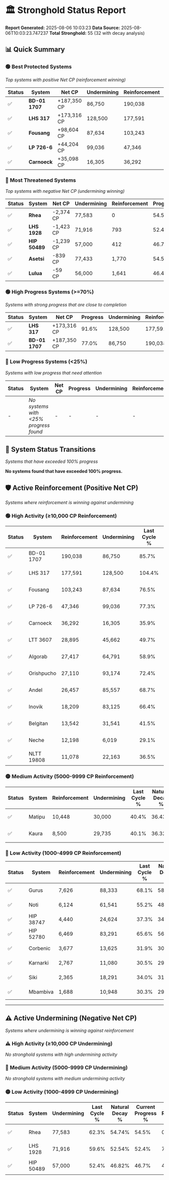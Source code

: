 # 🏛️ Stronghold Status Report

**Report Generated:** 2025-08-06 10:03:23
**Data Source:** 2025-08-06T10:03:23.747237
**Total Stronghold:** 55 (32 with decay analysis)

## 📊 Quick Summary

### 🟢 **Best Protected Systems**
*Top systems with positive Net CP (reinforcement winning)*

| Status | System | Net CP | Undermining | Reinforcement | Progress |
|--------|--------|--------|-------------|---------------|----------|
| ✅ | **BD-01 1707** | +187,350 CP | 86,750 | 190,038 | 77.0% |
| ✅ | **LHS 317** | +173,316 CP | 128,500 | 177,591 | 91.6% |
| ✅ | **Fousang** | +98,604 CP | 87,634 | 103,243 | 67.7% |
| ✅ | **LP 726-6** | +44,204 CP | 99,036 | 47,346 | 67.4% |
| ✅ | **Carnoeck** | +35,098 CP | 16,305 | 36,292 | 34.3% |

### 🔴 **Most Threatened Systems**
*Top systems with negative Net CP (undermining winning)*

| Status | System | Net CP | Undermining | Reinforcement | Progress |
|--------|--------|--------|-------------|---------------|----------|
| ✅ | **Rhea** | -2,374 CP | 77,583 | 0 | 54.5% |
| ✅ | **LHS 1928** | -1,423 CP | 71,916 | 793 | 52.4% |
| ✅ | **HIP 50489** | -1,239 CP | 57,000 | 412 | 46.7% |
| ✅ | **Asetsi** | -839 CP | 77,433 | 1,770 | 54.5% |
| ✅ | **Lulua** | -59 CP | 56,000 | 1,641 | 46.4% |

### 🟢 **High Progress Systems (>=70%)**
*Systems with strong progress that are close to completion*

| Status | System | Net CP | Progress | Undermining | Reinforcement |
|--------|--------|--------|----------|-------------|---------------|
| ✅ | **LHS 317** | +173,316 CP | 91.6% | 128,500 | 177,591 |
| ✅ | **BD-01 1707** | +187,350 CP | 77.0% | 86,750 | 190,038 |

### 🔴 **Low Progress Systems (<25%)**
*Systems with low progress that need attention*

| Status | System | Net CP | Progress | Undermining | Reinforcement |
|--------|--------|--------|----------|-------------|---------------|
| - | *No systems with <25% progress found* | - | - | - | - |
## 🔄 System Status Transitions
*Systems that have exceeded 100% progress*

**No systems found that have exceeded 100% progress.**

## 🛡️ Active Reinforcement (Positive Net CP)
*Systems where reinforcement is winning against undermining*

### 🟢 High Activity (≥10,000 CP Reinforcement)

| Status | System | Reinforcement | Undermining | Last Cycle % | Natural Decay % | Current Progress % | Current CP | Net CP | Activity |
|--------|--------|---------------|-------------|--------------|-----------------|-------------------|------------|--------|----------|
| ✅ | BD-01 1707 | 190,038 | 86,750 | 85.7% | 58.26% | 77.0% | 770,000 | +187,350 | 🟢 High Reinforcement |
| ✅ | LHS 317 | 177,591 | 128,500 | 104.4% | 74.27% | 91.6% | 915,999 | +173,316 | 🟢 High Reinforcement |
| ✅ | Fousang | 103,243 | 87,634 | 76.5% | 57.84% | 67.7% | 677,000 | +98,604 | 🟢 High Reinforcement |
| ✅ | LP 726-6 | 47,346 | 99,036 | 77.3% | 62.98% | 67.4% | 674,000 | +44,204 | 🟢 High Reinforcement |
| ✅ | Carnoeck | 36,292 | 16,305 | 35.9% | 30.79% | 34.3% | 343,000 | +35,098 | 🟢 High Reinforcement |
| ✅ | LTT 3607 | 28,895 | 45,662 | 49.7% | 42.36% | 45.1% | 451,000 | +27,384 | 🟢 High Reinforcement |
| ✅ | Algorab | 27,417 | 64,791 | 58.9% | 49.84% | 52.4% | 524,000 | +25,556 | 🟢 High Reinforcement |
| ✅ | Orishpucho | 27,110 | 93,174 | 72.4% | 60.69% | 63.1% | 631,000 | +24,087 | 🟢 High Reinforcement |
| ✅ | Andel | 26,457 | 85,557 | 68.7% | 57.74% | 60.1% | 601,000 | +23,636 | 🟢 High Reinforcement |
| ✅ | Inovik | 18,209 | 83,125 | 66.4% | 56.60% | 58.1% | 581,000 | +14,974 | 🟢 High Reinforcement |
| ✅ | Belgitan | 13,542 | 31,541 | 41.5% | 37.02% | 38.3% | 382,999 | +12,757 | 🟢 High Reinforcement |
| ✅ | Neche | 12,198 | 6,019 | 29.1% | 27.26% | 28.5% | 285,000 | +12,424 | 🟢 High Reinforcement |
| ✅ | NLTT 19808 | 11,078 | 22,163 | 36.5% | 33.27% | 34.3% | 343,000 | +10,259 | 🟢 High Reinforcement |

### 🟡 Medium Activity (5000-9999 CP Reinforcement)

| Status | System | Reinforcement | Undermining | Last Cycle % | Natural Decay % | Current Progress % | Current CP | Net CP | Activity |
|--------|--------|---------------|-------------|--------------|-----------------|-------------------|------------|--------|----------|
| ✅ | Matipu | 10,448 | 30,000 | 40.4% | 36.43% | 37.4% | 374,000 | +9,710 | 🟡 Medium Reinforcement |
| ✅ | Kaura | 8,500 | 29,735 | 40.1% | 36.32% | 37.1% | 371,000 | +7,763 | 🟡 Medium Reinforcement |

### 🔴 Low Activity (1000-4999 CP Reinforcement)

| Status | System | Reinforcement | Undermining | Last Cycle % | Natural Decay % | Current Progress % | Current CP | Net CP | Activity |
|--------|--------|---------------|-------------|--------------|-----------------|-------------------|------------|--------|----------|
| ✅ | Gurus | 7,626 | 88,333 | 68.1% | 58.82% | 59.3% | 593,000 | +4,758 | 🔵 Low Reinforcement |
| ✅ | Noti | 6,124 | 61,541 | 55.2% | 48.57% | 49.0% | 490,000 | +4,311 | 🔵 Low Reinforcement |
| ✅ | HIP 38747 | 4,440 | 24,624 | 37.3% | 34.40% | 34.8% | 348,000 | +3,989 | 🔵 Low Reinforcement |
| ✅ | HIP 52780 | 6,469 | 83,291 | 65.6% | 56.91% | 57.3% | 573,000 | +3,852 | 🔵 Low Reinforcement |
| ✅ | Corbenic | 3,677 | 13,625 | 31.9% | 30.15% | 30.5% | 305,000 | +3,545 | 🔵 Low Reinforcement |
| ✅ | Karnarki | 2,767 | 11,080 | 30.5% | 29.14% | 29.4% | 294,000 | +2,645 | 🔵 Low Reinforcement |
| ✅ | Siki | 2,365 | 18,291 | 34.0% | 31.98% | 32.2% | 322,000 | +2,176 | 🔵 Low Reinforcement |
| ✅ | Mbambiva | 1,688 | 10,948 | 30.3% | 29.05% | 29.2% | 292,000 | +1,487 | 🔵 Low Reinforcement |


---

## ⚠️ Active Undermining (Negative Net CP)
*Systems where undermining is winning against reinforcement*

### ⚠️ High Activity (≥10,000 CP Undermining)

*No stronghold systems with high undermining activity*

### 🔶 Medium Activity (5000-9999 CP Undermining)

*No stronghold systems with medium undermining activity*

### 🟡 Low Activity (1000-4999 CP Undermining)

| Status | System | Undermining | Last Cycle % | Natural Decay % | Current Progress % | Reinforcement | Current CP | Net CP | Activity |
|--------|--------|-------------|--------------|-----------------|-------------------|---------------|------------|--------|----------|
| ✅ | Rhea | 77,583 | 62.3% | 54.74% | 54.5% | 0 | 545,000 | -2,374 | 🟡 Low Undermining |
| ✅ | LHS 1928 | 71,916 | 59.6% | 52.54% | 52.4% | 793 | 524,000 | -1,423 | 🟡 Low Undermining |
| ✅ | HIP 50489 | 57,000 | 52.4% | 46.82% | 46.7% | 412 | 467,000 | -1,239 | 🟡 Low Undermining |
